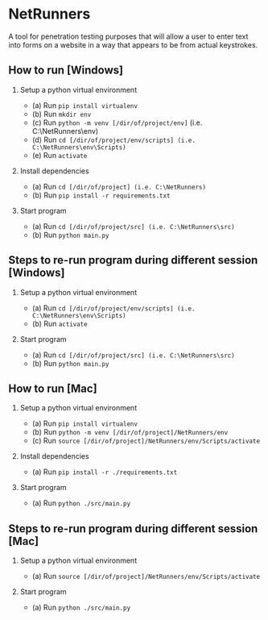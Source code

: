 ﻿# NetRunners

A tool for penetration testing purposes that will allow a user to enter text into forms on a website in a way that appears to be from actual keystrokes.

## How to run [Windows]

1. Setup a python virtual environment
   - (a) Run `pip install virtualenv`
   - (b) Run `mkdir env`
   - (c) Run `python -m venv [/dir/of/project/env]` (i.e. C:\NetRunners\env)
   - (d) Run `cd [/dir/of/project/env/scripts] (i.e. C:\NetRunners\env\Scripts)`
   - (e) Run `activate`

2. Install dependencies
   - (a) Run `cd [/dir/of/project] (i.e. C:\NetRunners)`
   - (b) Run `pip install -r requirements.txt`

3. Start program
   - (a) Run `cd [/dir/of/project/src] (i.e. C:\NetRunners\src)`
   - (b) Run `python main.py`


## Steps to re-run program during different session [Windows] ## 
1. Setup a python virtual environment
   - (a) Run `cd [/dir/of/project/env/scripts] (i.e. C:\NetRunners\env\Scripts)`
   - (b) Run `activate`

2. Start program
   - (a) Run `cd [/dir/of/project/src] (i.e. C:\NetRunners\src)`
   - (b) Run `python main.py`
   
   
## How to run [Mac]
1. Setup a python virtual environment
   - (a) Run `pip install virtualenv`
   - (b) Run `python -m venv [/dir/of/project]/NetRunners/env`
   - (c) Run `source [/dir/of/project]/NetRunners/env/Scripts/activate`

2. Install dependencies
   - (a) Run `pip install -r ./requirements.txt`

3. Start program
   - (a) Run `python ./src/main.py`


## Steps to re-run program during different session [Mac] ## 
1. Setup a python virtual environment
   - (a) Run `source [/dir/of/project]/NetRunners/env/Scripts/activate`

2. Start program
   - (a) Run `python ./src/main.py`
